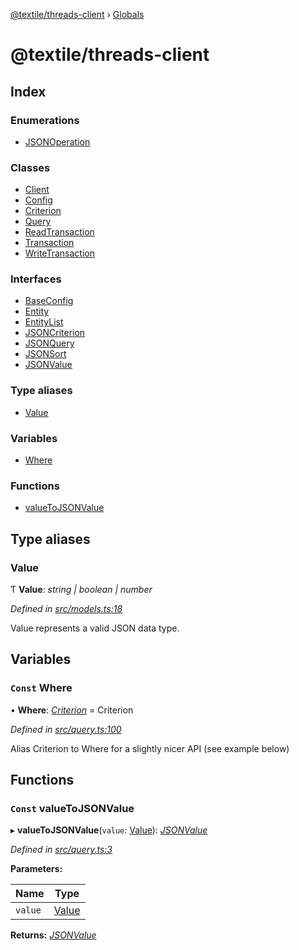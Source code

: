 [@textile/threads-client](README.md) › [Globals](globals.md)

# @textile/threads-client

## Index

### Enumerations

* [JSONOperation](enums/jsonoperation.md)

### Classes

* [Client](classes/client.md)
* [Config](classes/config.md)
* [Criterion](classes/criterion.md)
* [Query](classes/query.md)
* [ReadTransaction](classes/readtransaction.md)
* [Transaction](classes/transaction.md)
* [WriteTransaction](classes/writetransaction.md)

### Interfaces

* [BaseConfig](interfaces/baseconfig.md)
* [Entity](interfaces/entity.md)
* [EntityList](interfaces/entitylist.md)
* [JSONCriterion](interfaces/jsoncriterion.md)
* [JSONQuery](interfaces/jsonquery.md)
* [JSONSort](interfaces/jsonsort.md)
* [JSONValue](interfaces/jsonvalue.md)

### Type aliases

* [Value](globals.md#value)

### Variables

* [Where](globals.md#const-where)

### Functions

* [valueToJSONValue](globals.md#const-valuetojsonvalue)

## Type aliases

###  Value

Ƭ **Value**: *string | boolean | number*

*Defined in [src/models.ts:18](https://github.com/textileio/js-threads-client/blob/master/src/models.ts#L18)*

Value represents a valid JSON data type.

## Variables

### `Const` Where

• **Where**: *[Criterion](classes/criterion.md)* = Criterion

*Defined in [src/query.ts:100](https://github.com/textileio/js-threads-client/blob/master/src/query.ts#L100)*

Alias Criterion to Where for a slightly nicer API (see example below)

## Functions

### `Const` valueToJSONValue

▸ **valueToJSONValue**(`value`: [Value](globals.md#value)): *[JSONValue](interfaces/jsonvalue.md)*

*Defined in [src/query.ts:3](https://github.com/textileio/js-threads-client/blob/master/src/query.ts#L3)*

**Parameters:**

Name | Type |
------ | ------ |
`value` | [Value](globals.md#value) |

**Returns:** *[JSONValue](interfaces/jsonvalue.md)*
